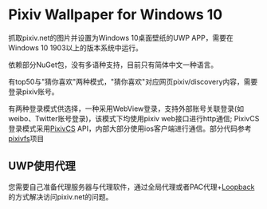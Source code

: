 # Pixiv Wallpaper for Windows 10
抓取pixiv.net的图片并设置为Windows 10桌面壁纸的UWP APP，需要在Windows 10 1903以上的版本系统中运行。

依赖部分NuGet包，没有多语种支持，目前只有简体中文一种语言。

有top50与"猜你喜欢"两种模式，"猜你喜欢"对应网页pixiv/discovery内容，需要登录pixiv账号。

有两种登录模式供选择，一种采用WebView登录，支持外部账号关联登录(如weibo、Twitter账号登录)，该模式下均使用pixiv web接口进行http通信;
PixivCS登录模式采用[PixivCS](https://github.com/tobiichiamane/pixivcs/blob/master/PixivAppAPI.cs/ "PixivCS") API，内部大部分使用ios客户端进行通信。部分代码参考[pixivfs](https://github.com/tobiichiamane/pixivfs-uwp/ "pixivfs")项目

## UWP使用代理
您需要自己准备代理服务器与代理软件，通过全局代理或者PAC代理+[Loopback](https://sspai.com/post/41137 "UWP loopback")的方式解决访问pixiv.net的问题。

